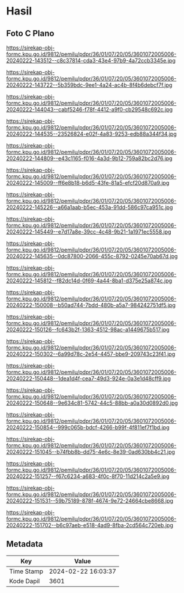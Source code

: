# Hasil

## Foto C Plano

https://sirekap-obj-formc.kpu.go.id/9812/pemilu/pdpr/36/01/07/20/05/3601072005006-20240222-143512--c8c37814-cda3-43e4-97b9-4a72ccb3345e.jpg

https://sirekap-obj-formc.kpu.go.id/9812/pemilu/pdpr/36/01/07/20/05/3601072005006-20240222-143722--5b359bdc-9ee1-4a24-ac4b-8f4b6debcf7f.jpg

https://sirekap-obj-formc.kpu.go.id/9812/pemilu/pdpr/36/01/07/20/05/3601072005006-20240222-144043--cabf5246-f78f-4412-a9f0-cb29548c692c.jpg

https://sirekap-obj-formc.kpu.go.id/9812/pemilu/pdpr/36/01/07/20/05/3601072005006-20240222-144535--23526824-e02f-4a83-9253-edb88a344f34.jpg

https://sirekap-obj-formc.kpu.go.id/9812/pemilu/pdpr/36/01/07/20/05/3601072005006-20240222-144809--e43c1165-f016-4a3d-9b12-759a82bc2d76.jpg

https://sirekap-obj-formc.kpu.go.id/9812/pemilu/pdpr/36/01/07/20/05/3601072005006-20240222-145009--ff6e8b18-b6d5-43fe-81a5-efcf20d870a9.jpg

https://sirekap-obj-formc.kpu.go.id/9812/pemilu/pdpr/36/01/07/20/05/3601072005006-20240222-145226--a66a1aab-b5ec-453a-91dd-586c97ca951c.jpg

https://sirekap-obj-formc.kpu.go.id/9812/pemilu/pdpr/36/01/07/20/05/3601072005006-20240222-145449--e7d17a8e-39cc-4c48-9b21-1a1971ec5558.jpg

https://sirekap-obj-formc.kpu.go.id/9812/pemilu/pdpr/36/01/07/20/05/3601072005006-20240222-145635--0dc87800-2066-455c-8792-0245e70ab67d.jpg

https://sirekap-obj-formc.kpu.go.id/9812/pemilu/pdpr/36/01/07/20/05/3601072005006-20240222-145812--f82dc14d-0f69-4a44-8ba1-d375e25a874c.jpg

https://sirekap-obj-formc.kpu.go.id/9812/pemilu/pdpr/36/01/07/20/05/3601072005006-20240222-150008--b50ad744-7bdd-480b-a5a7-984242751df5.jpg

https://sirekap-obj-formc.kpu.go.id/9812/pemilu/pdpr/36/01/07/20/05/3601072005006-20240222-150126--fc643b2f-1363-4512-98ac-a1449675b517.jpg

https://sirekap-obj-formc.kpu.go.id/9812/pemilu/pdpr/36/01/07/20/05/3601072005006-20240222-150302--6a99d78c-2e54-4457-bbe9-209743c23f41.jpg

https://sirekap-obj-formc.kpu.go.id/9812/pemilu/pdpr/36/01/07/20/05/3601072005006-20240222-150448--1dea1d4f-cea7-49d3-924e-0a3e1d48cff9.jpg

https://sirekap-obj-formc.kpu.go.id/9812/pemilu/pdpr/36/01/07/20/05/3601072005006-20240222-150648--9e634c81-5742-44c5-88bb-a0a30d0892d0.jpg

https://sirekap-obj-formc.kpu.go.id/9812/pemilu/pdpr/36/01/07/20/05/3601072005006-20240222-150854--999c065b-bdcf-4266-b99f-4f811ef7f1bd.jpg

https://sirekap-obj-formc.kpu.go.id/9812/pemilu/pdpr/36/01/07/20/05/3601072005006-20240222-151045--b74fbb8b-dd75-4e6c-8e39-0ad630bb4c21.jpg

https://sirekap-obj-formc.kpu.go.id/9812/pemilu/pdpr/36/01/07/20/05/3601072005006-20240222-151257--f67c6234-a683-4f0c-8f70-11d214c2a5e9.jpg

https://sirekap-obj-formc.kpu.go.id/9812/pemilu/pdpr/36/01/07/20/05/3601072005006-20240222-151531--59b75189-878f-4674-9e72-24664cbe8668.jpg

https://sirekap-obj-formc.kpu.go.id/9812/pemilu/pdpr/36/01/07/20/05/3601072005006-20240222-151702--b6c97aeb-e518-4ad9-8fba-2cd564c720eb.jpg


## Metadata

| Key        | Value               |
| ---------- | ------------------- |
| Time Stamp | 2024-02-22 16:03:37 |
| Kode Dapil | 3601                |



